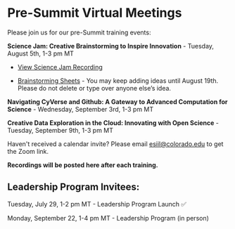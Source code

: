 # Pre-Summit Virtual Meetings

Please join us for our pre-Summit training events:

**Science Jam: Creative Brainstorming to Inspire Innovation** - Tuesday, August 5th, 1-3 pm MT 

- [View Science Jam Recording](https://o365coloradoedu.sharepoint.com/:v:/s/CIRES-ESIIL/EaoXm3tJQXNKtfuT739q8-MBUsGtu6KQhdxOacLn4Ncf5w?e=d02pkQ)

- [Brainstorming Sheets](https://drive.google.com/drive/folders/1wUEIIDvpyfN7ZSsaT-0M59V2Ph07TT8c?usp=drive_link) - You may keep adding ideas until August 19th. Please do not delete or type over anyone else’s idea.

**Navigating CyVerse and Github: A Gateway to Advanced Computation for Science** - Wednesday, September 3rd, 1-3 pm MT  

**Creative Data Exploration in the Cloud: Innovating with Open Science** - Tuesday, September 9th, 1-3 pm MT 

Haven't received a calendar invite? Please email esiil@colorado.edu to get the Zoom link.

**Recordings will be posted here after each training.**

## Leadership Program Invitees:

Tuesday, July 29, 1-2 pm MT - Leadership Program Launch ✅

Monday, September 22, 1-4 pm MT - Leadership Program (in person)
